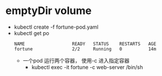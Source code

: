 # emptyDir volume
- kubectl create -f fortune-pod.yaml 
- kubectl get po
  ```
  NAME                  READY   STATUS    RESTARTS   AGE
  fortune               2/2     Running   0          14m
  ```
  - 一个pod 运行两个容器， 使用-c 进入指定容器
    - kubectl exec -it fortune -c web-server /bin/sh 


